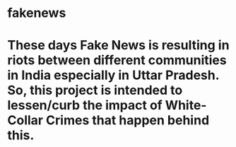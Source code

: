 # fakenews
# These days Fake News is resulting in riots between different communities in India especially in Uttar Pradesh. So, this project is intended to lessen/curb the impact of White-Collar Crimes that happen behind this.

